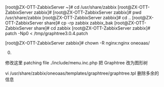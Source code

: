 

[root@ZX-OTT-ZabbixServer ~]# cd /usr/share/zabbix
[root@ZX-OTT-ZabbixServer zabbix]# 
[root@ZX-OTT-ZabbixServer zabbix]# pwd
/usr/share/zabbix
[root@ZX-OTT-ZabbixServer zabbix]# cd ..
[root@ZX-OTT-ZabbixServer share]# cp -rp zabbix zabbix_bak
[root@ZX-OTT-ZabbixServer share]# cd zabbix
[root@ZX-OTT-ZabbixServer zabbix]# patch -Np0 < /tmp/graphtree3.0.4.patch 


[root@ZX-OTT-ZabbixServer zabbix]# chown -R nginx:nginx oneoaas/ 


0. 
修改这里
patching file ./include/menu.inc.php
把  Graphtree 改为图形树



vi /usr/share/zabbix/oneoaas/templates/graphtree/graphtree.tpl
删除多余的信息